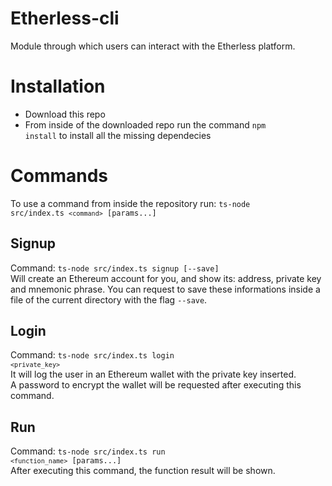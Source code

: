 # Etherless-cli
Module through which users can interact with the Etherless platform.

# Installation 
- Download this repo 
- From inside of the downloaded repo run the command <code>npm install</code> to install all the missing dependecies 

# Commands 
To use a command from inside the repository run: <code>ts-node src/index.ts `<command>` [params...]</code>

## Signup 
Command: <code>ts-node src/index.ts signup [--save]</code> <br/> 
Will create an Ethereum account for you, and show its: address, private key and mnemonic phrase. You can request to save these informations inside a file of the current directory with the flag <code>--save</code>.

## Login 
Command: <code>ts-node src/index.ts login `<private_key>` </code> <br />
It will log the user in an Ethereum wallet with the private key inserted. <br>
A password to encrypt the wallet will be requested after executing this command.

## Run 
Command: <code>ts-node src/index.ts run `<function_name>` [params...]</code> <br />
After executing this command, the function result will be shown. 
